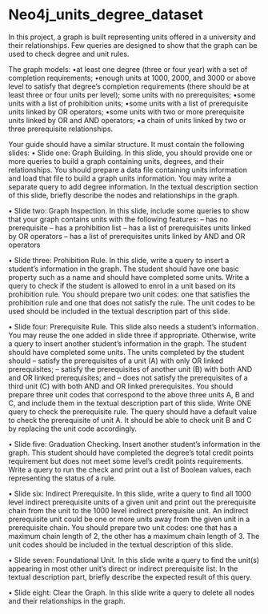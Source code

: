 # Neo4j_units_degree_dataset
In this project, a graph is built representing units offered in a university and their relationships. Few queries are designed to show that the graph can
be used to check degree and unit rules.

The graph models:
•at least one degree (three or four year) with a set of completion requirements;
•enough units at 1000, 2000, and 3000 or above level to satisfy that degree’s completion requirements (there should be at least three or four units per level);
some units with no prerequisites;
•some units with a list of prohibition units;
•some units with a list of prerequisite units linked by OR operators;
•some units with two or more prerequisite units linked by OR and AND operators;
•a chain of units linked by two or three prerequisite relationships.

Your guide should have a similar structure. It must contain the following slides:
• Slide one: Graph Building. In this slide, you should provide one or more queries to build a graph containing units, degrees, and their relationships. You should prepare
a data file containing units information and load that file to build a graph units information. You may write a separate query to add degree information. In the
textual description section of this slide, briefly describe the nodes and relationships in the graph.

• Slide two: Graph Inspection. In this slide, include some queries to show that your graph contains units with the following features:
– has no prerequisite
– has a prohibition list
– has a list of prerequisites units linked by OR operators
– has a list of prerequisites units linked by AND and OR operators

• Slide three: Prohibition Rule. In this slide, write a query to insert a student’s information in the graph. The student should have one basic property such as a name and
should have completed some units. Write a query to check if the student is allowed to enrol in a unit based on its prohibition rule. You should prepare two unit codes:
one that satisfies the prohibition rule and one that does not satisfy the rule. The unit codes to be used should be included in the textual description part of this slide.

• Slide four: Prerequisite Rule. This slide also needs a student’s information. You may reuse the one added in slide three if appropriate. Otherwise, write a query to insert
another student’s information in the graph. The student should have completed some units. The units completed by the student should
– satisfy the prerequisites of a unit (A) with only OR linked prerequisites;
– satisfy the prerequisites of another unit (B) with both AND and OR linked prerequisites;
and
– does not satisfy the prerequisites of a third unit (C) with both AND and OR linked prerequisites.
You should prepare three unit codes that correspond to the above three units A, B and C, and include them in the textual description part of this slide. Write ONE
query to check the prerequisite rule. The query should have a default value to check the prerequisite of unit A. It should be able to check unit B and C by replacing the
unit code accordingly.

• Slide five: Graduation Checking. Insert another student’s information in the graph. This student should have completed the degree’s total credit points requirement but does not meet some level’s credit points requirements. Write a query to run the check
and print out a list of Boolean values, each representing the status of a rule.

• Slide six: Indirect Prerequisite. In this slide, write a query to find all 1000 level indirect prerequisite units of a given unit and print out the prerequisite chain from
the unit to the 1000 level indirect prerequisite unit. An indirect prerequisite unit could be one or more units away from the given unit in a prerequisite chain. You
should prepare two unit codes: one that has a maximum chain length of 2, the other has a maximum chain length of 3. The unit codes should be included in the textual
description of this slide.

• Slide seven: Foundational Unit. In this slide write a query to find the unit(s) appearing in most other unit’s direct or indirect prerequisite list. In the textual description
part, briefly describe the expected result of this query.

• Slide eight: Clear the Graph. In this slide write a query to delete all nodes and their
relationships in the graph.
